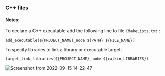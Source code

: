 ### C++ files

#### Notes:

To declare a C++ executable add the following line to file `CMakeLists.txt` :

`add_executable(${PROJECT_NAME}_node ${PATH} ${FILE_NAME})`

To specify libraries to link a library or executable target:

`target_link_libraries(${PROJECT_NAME}_node ${catkin_LIBRARIES})`

![Screenshot from 2022-09-15 14-22-47](https://user-images.githubusercontent.com/74921179/190414961-ae863b91-3ce3-4772-8743-f97a2e9af53c.png)
